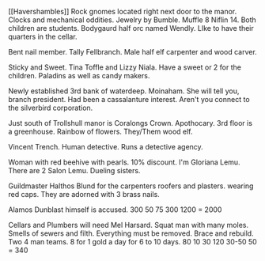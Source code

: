 [[Havershambles]]   Rock gnomes located right next door to the manor.  Clocks and mechanical oddities. Jewelry by Bumble.  Muffle 8 Niflin 14.  Both children are students.  Bodygaurd half orc named Wendly.  LIke to have their quarters in the cellar.

Bent nail member. Tally Fellbranch.  Male half elf carpenter and wood carver.

Sticky and Sweet. Tina Toffle and Lizzy Niala.  Have a sweet or 2 for the children. Paladins as well as candy makers.

Newly established 3rd bank of waterdeep.  Moinaham.  She will tell you, branch president. Had been a cassalanture interest.  Aren't you connect to the silverbird corporation. 

Just south of Trollshull manor is Coralongs Crown.  Apothocary.  3rd floor is a greenhouse.  Rainbow of flowers. They/Them wood elf.  

Vincent Trench. Human detective. Runs a detective agency.

Woman with red beehive with pearls.  10% discount. I'm Gloriana Lemu. There are 2 Salon Lemu.  Dueling sisters.

Guildmaster Halthos Blund for the carpenters roofers and plasters. wearing red caps. They are adorned with 3 brass nails.  

Alamos Dunblast himself is accused.  300 50 75 300 1200  =  2000

Cellars and Plumbers will need Mel Harsard.  Squat man with many moles.  Smells of sewers and filth.  Everything must be removed. Brace and rebuild.  Two 4 man teams.  8 for 1 gold a day for 6 to 10 days.
80 10 30 120 30-50 50 = 340